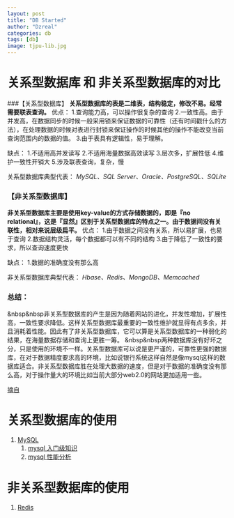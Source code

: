 ```yaml
---
layout: post
title: "DB Started"
author: "Dzreal"
categories: db
tags: [db]
image: tjpu-lib.jpg
---
```


# 关系型数据库 和 非关系型数据库的对比

###【关系型数据库】
**关系型数据库的表是二维表，结构稳定，修改不易。经常需要联表查询。**
优点：
1.查询能力高，可以操作很复杂的查询
2.一致性高。由于并发高，在数据同步的时候一般采用锁来保证数据的可靠性（还有时间戳什么的方法），在处理数据的时候对表进行封锁来保证操作的时候其他的操作不能改变当前查询范围内的数据的值。
3.由于表具有逻辑性，易于理解。

缺点：
1.不适用高并发读写
2.不适用海量数据高效读写
3.层次多，扩展性低
4.维护一致性开销大
5.涉及联表查询，复杂，慢

关系型数据库典型代表：
*MySQL、SQL Server、Oracle、PostgreSQL、SQLite*

### 【非关系型数据库】
**非关系型数据库主要是使用key-value的方式存储数据的，即是『no relational』，这是『显然』区别于关系型数据库的特点之一。由于数据间没有关联性，相对来说层级扁平。**
优点：
1.由于数据之间没有关系，所以易扩展，也易于查询
2.数据结构灵活，每个数据都可以有不同的结构
3.由于降低了一致性的要求，所以查询速度更快

缺点：
1.数据的准确度没有那么高

非关系型数据库典型代表：
*Hbase、Redis、MongoDB、Memcached*

### 总结：
&nbsp&nbsp非关系型数据库的产生是因为随着网站的进化，并发性增加，扩展性高，一致性要求降低。这样关系型数据库最重要的一致性维护就显得有点多余，并且消耗着性能。因此有了非关系型数据库，它可以算是关系型数据库的一种弱化的结果，在海量数据存储和查询上更胜一筹。
&nbsp&nbsp两种数据库没有好坏之分，只是使用的环境不一样。关系型数据库可以说是更严谨的，可靠性更强的数据库，在对于数据精度要求高的环境，比如说银行系统这样自然是像mysql这样的数据库适合。非关系型数据库胜在处理大数据的速度，但是对于数据的准确度没有那么高，对于操作量大的环境比如当前大部分web2.0的网站更加适用一些。

[摘自](https://blog.csdn.net/natsuyu/article/details/51501553)


# 关系型数据库的使用
1. [MySQL]()
    1. [mysql 入门级知识]()
    2. [mysql 性能分析]()

# 非关系型数据库的使用
1. [Redis]()